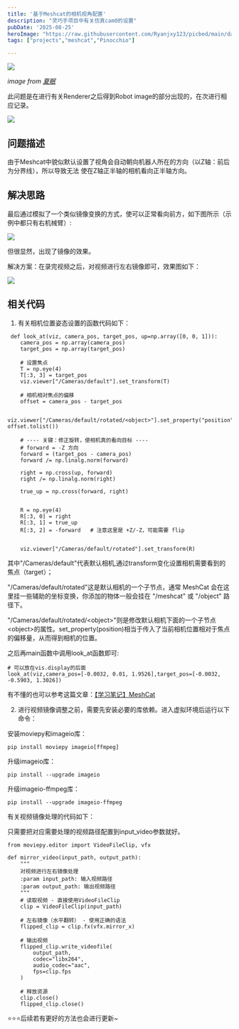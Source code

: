 ```yaml
---
title: '基于Meshcat的相机视角配置'
description: "灵巧手项目中有关仿真cam0的设置"
pubDate: '2025-08-25'    
heroImage: "https://raw.githubusercontent.com/Ryanjxy123/picbed/main/data無題-134240095.png"
tags: ["projects","meshcat","Pinocchio"]

---
```


![](https://raw.githubusercontent.com/Ryanjxy123/picbed/main/data無題-134240095.png)


*image from [夏眠](https://pixiviz.pwp.app/artist/81852718)*

此问题是在进行有关Renderer之后得到Robot image的部分出现的，在次进行相应记录。


![](https://raw.githubusercontent.com/Ryanjxy123/picbed/main/data20250821140740.png)

## 问题描述

由于Meshcat中貌似默认设置了视角会自动朝向机器人所在的方向（以Z轴：前后为分界线），所以导致无法
使在Z轴正半轴的相机看向正半轴方向。

## 解决思路

最后通过模拟了一个类似镜像变换的方式，使可以正常看向前方，如下图所示（示例中都只有右机械臂）:

![](https://raw.githubusercontent.com/Ryanjxy123/picbed/main/dataf301ad11c5f40be3e3ba084b58814c5c.png)

但很显然，出现了镜像的效果。

解决方案：在录完视频之后，对视频进行左右镜像即可，效果图如下：

![](https://raw.githubusercontent.com/Ryanjxy123/picbed/main/data0319bbcc689ea542538c5327386cdf8f.png)

## 相关代码




1. 有关相机位置姿态设置的函数代码如下：

```
 def look_at(viz, camera_pos, target_pos, up=np.array([0, 0, 1])):
    camera_pos = np.array(camera_pos)
    target_pos = np.array(target_pos)
    
    # 设置焦点
    T = np.eye(4)
    T[:3, 3] = target_pos
    viz.viewer["/Cameras/default"].set_transform(T)

    # 相机相对焦点的偏移
    offset = camera_pos - target_pos

    viz.viewer["/Cameras/default/rotated/<object>"].set_property("position", offset.tolist())

    # ---- 关键：修正旋转，使相机真的看向目标 ----
    # forward = -Z 方向
    forward = (target_pos - camera_pos)
    forward /= np.linalg.norm(forward)

    right = np.cross(up, forward)
    right /= np.linalg.norm(right)

    true_up = np.cross(forward, right)


    R = np.eye(4)
    R[:3, 0] = right
    R[:3, 1] = true_up
    R[:3, 2] = -forward   # 注意这里是 +Z/-Z，可能需要 flip


    viz.viewer["/Cameras/default/rotated"].set_transform(R)
```

其中"/Cameras/default"代表默认相机,通过transform变化设置相机需要看到的焦点（target）；

"/Cameras/default/rotated"这是默认相机的一个子节点，通常 MeshCat 会在这里挂一些辅助的坐标变换，你添加的物体一般会挂在 "/meshcat" 或 "/object" 路径下。

"/Cameras/default/rotated/&lt;object&gt;"则是修改默认相机下面的一个子节点&lt;object&gt;的属性。set_property(position)相当于传入了当前相机位置相对于焦点的偏移量，从而得到相机的位置。



之后再main函数中调用look_at函数即可:

```
# 可以放在vis.display的后面
look_at(viz,camera_pos=[-0.0032, 0.01, 1.9526],target_pos=[-0.0032, -0.5903, 1.3026])

```



有不懂的也可以参考这篇文章：[【学习笔记】MeshCat](https://blog.csdn.net/weixin_39284111/article/details/147055817)

2. 进行视频镜像调整之前，需要先安装必要的库依赖。进入虚拟环境后运行以下命令：

安装moviepy和imageio库：
```
pip install moviepy imageio[ffmpeg]
```

升级imageio库：
```
pip install --upgrade imageio
```

升级imageio-ffmpeg库：
```
pip install --upgrade imageio-ffmpeg
```

有关视频镜像处理的代码如下：

只需要把对应需要处理的视频路径配置到input_video参数就好。





```
from moviepy.editor import VideoFileClip, vfx

def mirror_video(input_path, output_path):
    """
    对视频进行左右镜像处理
    :param input_path: 输入视频路径
    :param output_path: 输出视频路径
    """
    # 读取视频 - 直接使用VideoFileClip
    clip = VideoFileClip(input_path)

    # 左右镜像（水平翻转） - 使用正确的语法
    flipped_clip = clip.fx(vfx.mirror_x)

    # 输出视频
    flipped_clip.write_videofile(
        output_path,
        codec="libx264",
        audio_codec="aac",
        fps=clip.fps
    )
    
    # 释放资源
    clip.close()
    flipped_clip.close()
```


⭐⭐⭐后续若有更好的方法也会进行更新~